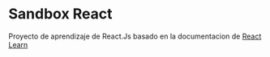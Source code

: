 # Sandbox React

Proyecto de aprendizaje de React.Js basado en la documentacion de [React Learn](https://es.react.dev/learn)